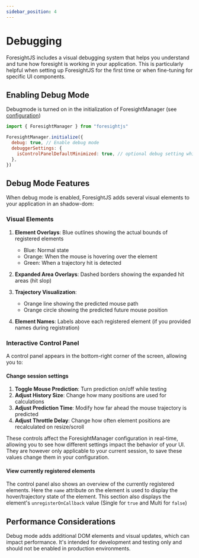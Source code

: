 ```yaml
---
sidebar_position: 4
---
```


# Debugging

ForesightJS includes a visual debugging system that helps you understand and tune how foresight is working in your application. This is particularly helpful when setting up ForesightJS for the first time or when fine-tuning for specific UI components.

## Enabling Debug Mode

Debugmode is turned on in the initialization of ForesightManager (see [configuration](/docs/next/config))

```javascript
import { ForesightManager } from "foresightjs"

ForesightManager.initialize({
  debug: true, // Enable debug mode
  debuggerSettings: {
    isControlPanelDefaultMinimized: true, // optional debug setting which allows you to minimize the control panel on default
  },
})
```

## Debug Mode Features

When debug mode is enabled, ForesightJS adds several visual elements to your application in an shadow-dom:

### Visual Elements

1. **Element Overlays**: Blue outlines showing the actual bounds of registered elements

   - Blue: Normal state
   - Orange: When the mouse is hovering over the element
   - Green: When a trajectory hit is detected

2. **Expanded Area Overlays**: Dashed borders showing the expanded hit areas (hit slop)

3. **Trajectory Visualization**:

   - Orange line showing the predicted mouse path
   - Orange circle showing the predicted future mouse position

4. **Element Names**: Labels above each registered element (if you provided names during registration)

### Interactive Control Panel

A control panel appears in the bottom-right corner of the screen, allowing you to:

#### Change session settings

1. **Toggle Mouse Prediction**: Turn prediction on/off while testing
2. **Adjust History Size**: Change how many positions are used for calculations
3. **Adjust Prediction Time**: Modify how far ahead the mouse trajectory is predicted
4. **Adjust Throttle Delay**: Change how often element positions are recalculated on resize/scroll

These controls affect the ForesightManager configuration in real-time, allowing you to see how different settings impact the behavior of your UI. They are however only applicable to your current session, to save these values change them in your configuration.

#### View currently registered elements

The control panel also shows an overview of the currently registered elements. Here the `name` attribute on the element is used to display the hover/trajectory state of the element. This section also displays the element's `unregisterOnCallback` value (Single for `true` and Multi for `false`)

## Performance Considerations

Debug mode adds additional DOM elements and visual updates, which can impact performance. It's intended for development and testing only and should not be enabled in production environments.
